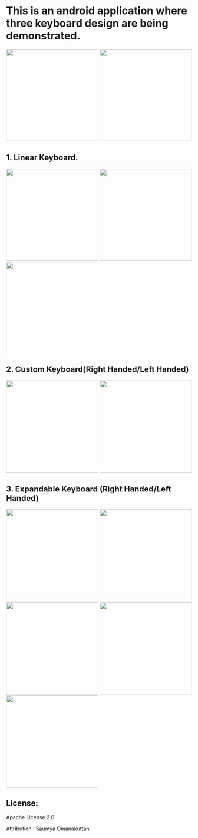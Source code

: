 # This is an android application where three keyboard design  are being demonstrated.
<img src=https://user-images.githubusercontent.com/56184814/117561028-aeba7d00-b058-11eb-90cd-7d6f8bb525ec.png width =250>     <img src=https://user-images.githubusercontent.com/56184814/117561038-c1cd4d00-b058-11eb-82f4-e4871faac993.png width =250> 
## 1. Linear Keyboard.
<img src=https://user-images.githubusercontent.com/56184814/117560953-1ae8b100-b058-11eb-9f34-9e6eb33e5415.png width =250>     <img src=https://user-images.githubusercontent.com/56184814/117560956-1ae8b100-b058-11eb-80ea-3322a8eb79e5.png width =250>    <img src=https://user-images.githubusercontent.com/56184814/117560957-1b814780-b058-11eb-9629-70cb9c7167bb.png width =250>

## 2. Custom Keyboard(Right Handed/Left Handed)
<img src=https://user-images.githubusercontent.com/56184814/117561028-aeba7d00-b058-11eb-90cd-7d6f8bb525ec.png width =250>    <img src=https://user-images.githubusercontent.com/56184814/117561038-c1cd4d00-b058-11eb-82f4-e4871faac993.png width =250>
## 3. Expandable Keyboard (Right Handed/Left Handed)
<img src=https://user-images.githubusercontent.com/56184814/117560988-49668c00-b058-11eb-8912-c0333e84ea43.png width =250>    <img src=https://user-images.githubusercontent.com/56184814/117560991-49ff2280-b058-11eb-879c-6a1a54b7ef6f.png width=250>    <img src=https://user-images.githubusercontent.com/56184814/117560993-49ff2280-b058-11eb-9432-4528260a18c7.png width =250>        <img src=https://user-images.githubusercontent.com/56184814/117560989-49668c00-b058-11eb-9940-af54f6e0f4e2.png width =250>    <img src=https://user-images.githubusercontent.com/56184814/117560990-49ff2280-b058-11eb-9740-a1e890baf0a5.png width =250>    

## License: 

Apache License 2.0

Attribution : Saumya Omanakuttan
 
